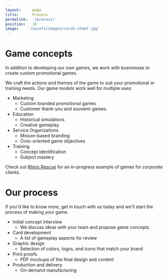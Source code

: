```yaml
---
layout:     page
title:      Process
permalink:  '/process/'
position:   10
image:    '/assets/images/cards-sheet.jpg'
---
```

Game concepts
====
In addition to developing our own games, we work with businesses to create custom promotional games.

We craft the actions and themes of the game to suit your promotional or training needs. Our game models work well for multiple uses:

* Marketing
  * Custom branded promotional games
  * Customer thank-you and souvenir games.
* Education
  * Historical simulations
  * Creative gameplay
* Service Organizations
  * Misson-based branding
  * Civic-oriented game objectives
* Training
  * Concept identification
  * Subject mastery

Check out <a href="/games/rhino-rescue/">Rhino Rescue</a> for an in-progress example of games for corporate clients.

Our process
====
If you'd like to know more, get in touch with us today and we'll start the process of making your game.

* Initial concept interview
  * We discuss ideas with your team and propose game concepts
* Card development
  * A list of gameplay aspects for review
* Graphic design
  * Selection of colors, logos, and icons that match your brand
* Print proofs
  * PDF mockups of the final design and content
* Production and delivery
  * On-demand manufacturing


